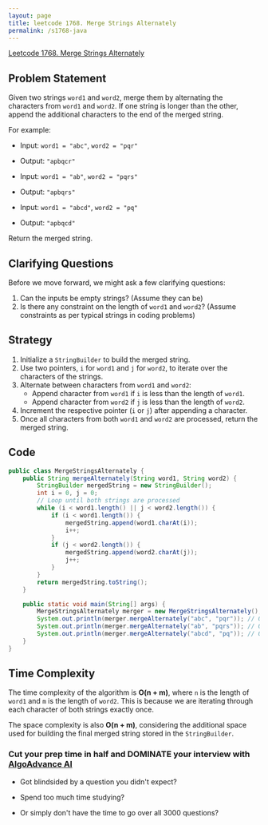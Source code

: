 ```yaml
---
layout: page
title: leetcode 1768. Merge Strings Alternately
permalink: /s1768-java
---
```

[Leetcode 1768. Merge Strings Alternately](https://algoadvance.github.io/algoadvance/l1768)
## Problem Statement

Given two strings `word1` and `word2`, merge them by alternating the characters from `word1` and `word2`. If one string is longer than the other, append the additional characters to the end of the merged string.

For example:
- Input: `word1 = "abc"`, `word2 = "pqr"`
- Output: `"apbqcr"`

- Input: `word1 = "ab"`, `word2 = "pqrs"`
- Output: `"apbqrs"`

- Input: `word1 = "abcd"`, `word2 = "pq"`
- Output: `"apbqcd"`

Return the merged string.

## Clarifying Questions

Before we move forward, we might ask a few clarifying questions:
1. Can the inputs be empty strings? (Assume they can be)
2. Is there any constraint on the length of `word1` and `word2`? (Assume constraints as per typical strings in coding problems)

## Strategy

1. Initialize a `StringBuilder` to build the merged string.
2. Use two pointers, `i` for `word1` and `j` for `word2`, to iterate over the characters of the strings.
3. Alternate between characters from `word1` and `word2`:
   - Append character from `word1` if `i` is less than the length of `word1`.
   - Append character from `word2` if `j` is less than the length of `word2`.
4. Increment the respective pointer (`i` or `j`) after appending a character.
5. Once all characters from both `word1` and `word2` are processed, return the merged string.

## Code

```java
public class MergeStringsAlternately {
    public String mergeAlternately(String word1, String word2) {
        StringBuilder mergedString = new StringBuilder();
        int i = 0, j = 0;
        // Loop until both strings are processed
        while (i < word1.length() || j < word2.length()) {
            if (i < word1.length()) {
                mergedString.append(word1.charAt(i));
                i++;
            }
            if (j < word2.length()) {
                mergedString.append(word2.charAt(j));
                j++;
            }
        }
        return mergedString.toString();
    }

    public static void main(String[] args) {
        MergeStringsAlternately merger = new MergeStringsAlternately();
        System.out.println(merger.mergeAlternately("abc", "pqr")); // Output: apbqcr
        System.out.println(merger.mergeAlternately("ab", "pqrs")); // Output: apbqrs
        System.out.println(merger.mergeAlternately("abcd", "pq")); // Output: apbqcd
    }
}
```

## Time Complexity

The time complexity of the algorithm is **O(n + m)**, where `n` is the length of `word1` and `m` is the length of `word2`. This is because we are iterating through each character of both strings exactly once.

The space complexity is also **O(n + m)**, considering the additional space used for building the final merged string stored in the `StringBuilder`.


### Cut your prep time in half and DOMINATE your interview with [AlgoAdvance AI](https://algoAdvance.com)

- Got blindsided by a question you didn't expect?

- Spend too much time studying?

- Or simply don't have the time to go over all 3000 questions?

